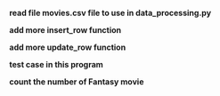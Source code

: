 **read file movies.csv file to use in data_processing.py**

**add more insert_row function**

**add more update_row function**

**test case in this program**

**count the number of Fantasy movie**